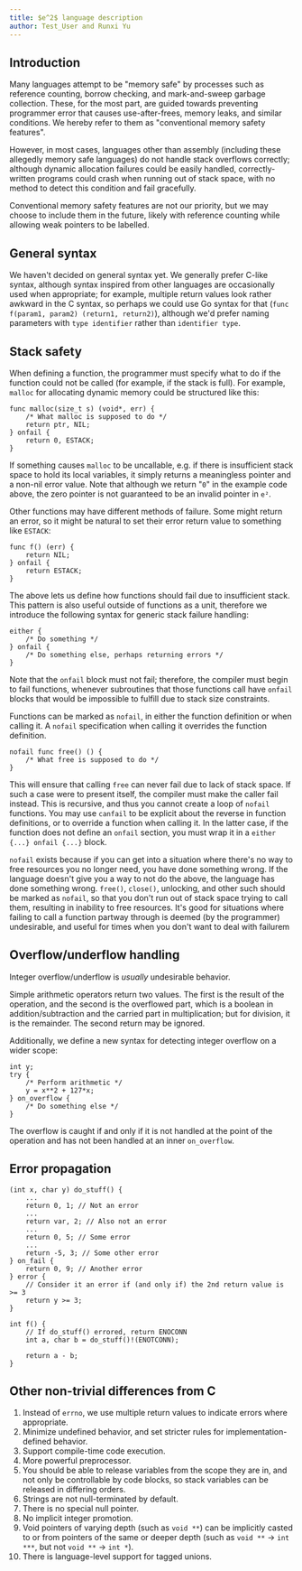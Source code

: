 ```yaml
---
title: $e^2$ language description
author: Test_User and Runxi Yu
---
```


## Introduction

Many languages attempt to be "memory safe" by processes such as reference
counting, borrow checking, and mark-and-sweep garbage collection. These, for
the most part, are guided towards preventing programmer error that causes
use-after-frees, memory leaks, and similar conditions. We hereby refer to them
as "conventional memory safety features".

However, in most cases, languages other than assembly (including these allegedly
memory safe languages) do not handle stack overflows correctly;
although dynamic allocation failures could be easily handled, correctly-written
programs could crash when running out of stack space, with no method to detect
this condition and fail gracefully.

Conventional memory safety features are not our priority, but we may choose to
include them in the future, likely with reference counting while allowing weak
pointers to be labelled.

## General syntax

We haven't decided on general syntax yet. We generally prefer C-like syntax,
although syntax inspired from other languages are occasionally used when
appropriate; for example, multiple return values look rather awkward in the C
syntax, so perhaps we could use Go syntax for that (`func f(param1, param2)
(return1, return2)`), although we'd prefer naming parameters with `type
identifier` rather than `identifier type`.

## Stack safety

When defining a function, the programmer must specify what to do if the
function could not be called (for example, if the stack is full). For example,
`malloc` for allocating dynamic memory could be structured like this:

```e2
func malloc(size_t s) (void*, err) {
	/* What malloc is supposed to do */
	return ptr, NIL;
} onfail {
	return 0, ESTACK;
}
```

If something causes `malloc` to be uncallable, e.g. if there is insufficient
stack space to hold its local variables, it simply returns a meaningless
pointer and a non-nil error value. Note that although we return "`0`" in the
example code above, the zero pointer is not guaranteed to be an invalid pointer
in `e²`.

Other functions may have different methods of failure. Some might return an
error, so it might be natural to set their error return value to something like
`ESTACK`:

```e2
func f() (err) {
	return NIL;
} onfail {
	return ESTACK;
}
```

The above lets us define how functions should fail due to insufficient stack.
This pattern is also useful outside of functions as a unit, therefore we
introduce the following syntax for generic stack failure handling:

```e2
either {
	/* Do something */
} onfail {
	/* Do something else, perhaps returning errors */
}
```

Note that the `onfail` block must not fail; therefore, the compiler must begin
to fail functions, whenever subroutines that those functions call have `onfail`
blocks that would be impossible to fulfill due to stack size constraints.

Functions can be marked as `nofail`, in either the function definition or when
calling it. A `nofail` specification when calling it overrides the function
definition.

```e2
nofail func free() () {
	/* What free is supposed to do */
}
```

This will ensure that calling `free` can never fail due to lack of stack space.
If such a case were to present itself, the compiler must make the caller fail
instead. This is recursive, and thus you cannot create a loop of `nofail` functions.
You may use `canfail` to be explicit about the reverse in function definitions,
or to override a function when calling it. In the latter case, if the function
does not define an `onfail` section, you must wrap it in a `either {...} onfail
{...}` block.

`nofail` exists because if you can get into a situation where there's no way to
free resources you no longer need, you have done something wrong. If the
language doesn't give you a way to not do the above, the language has done
something wrong. `free()`, `close()`, unlocking, and other such should be
marked as `nofail`, so that you don't run out of stack space trying to call
them, resulting in inability to free resources. It's good for situations where
failing to call a function partway through is deemed (by the programmer)
undesirable, and useful for times when you don't want to deal with failurem

## Overflow/underflow handling

Integer overflow/underflow is *usually* undesirable behavior.

Simple arithmetic operators return two values. The first is the result of the
operation, and the second is the overflowed part, which is a boolean in
addition/subtraction and the carried part in multiplication; but for division,
it is the remainder. The second return may be ignored.

Additionally, we define a new syntax for detecting integer overflow on a wider
scope:
```e2
int y;
try {
	/* Perform arithmetic */
	y = x**2 + 127*x;
} on_overflow {
	/* Do something else */
}
```
The overflow is caught if and only if it is not handled at the point of the
operation and has not been handled at an inner `on_overflow`.

## Error propagation

```e2
(int x, char y) do_stuff() {
	...
	return 0, 1; // Not an error
	...
	return var, 2; // Also not an error
	...
	return 0, 5; // Some error
	...
	return -5, 3; // Some other error
} on_fail {
	return 0, 9; // Another error
} error {
	// Consider it an error if (and only if) the 2nd return value is >= 3
	return y >= 3;
}
```

```e2
int f() {
	// If do_stuff() errored, return ENOCONN
	int a, char b = do_stuff()!(ENOTCONN);

	return a - b;
}
```

## Other non-trivial differences from C

1.  Instead of `errno`, we use multiple return values to indicate errors where
    appropriate.
2.  Minimize undefined behavior, and set stricter rules for
    implementation-defined behavior.
3.  Support compile-time code execution.
4.  More powerful preprocessor.
5.  You should be able to release variables from the scope they are in, and not
    only be controllable by code blocks, so stack variables can be released in
    differing orders.
6.  Strings are not null-terminated by default.
7.  There is no special null pointer.
8.  No implicit integer promotion.
9.  Void pointers of varying depth (such as `void **`) can be implicitly casted
    to or from pointers of the same or deeper depth (such as `void **` -> `int ***`,
    but not `void **` -> `int *`).
10. There is language-level support for tagged unions.
